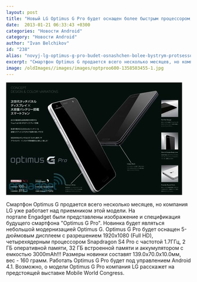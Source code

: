 ```yaml
---
layout: post
title: "Новый LG Optimus G Pro будет оснащен более быстрым процессором, более емким аккумулятором и дисплеем с разрешением FullHD (1080p)"
date:  2013-01-21 06:33:43 +0300
categories: "Новости Android"
category: "Новости Android"
author: "Ivan Belchikov"
id: "238"
alias: "novyj-lg-optimus-g-pro-budet-osnashchen-bolee-bystrym-protsessorom-bolee-emkim-akkumulyatorom-i-displeem-s-razresheniem-fullhd-1080p"
excerpt: "Смартфон Optimus G продается всего несколько месяцев, но компания LG уже работает над приемником этой модели. На портале Engadget были представлены изображение и спецификация будущего смартфона Optimus G Pro. Новинка будет являться небольшой модернизацией Optimus G. Optimus G Pro будет оснащен 5-дюймовым дисплеем с разрешением 1920x1080 (Full HD), четырехядерным процессором Snapdragon S4 Pro с частотой 1.7ГГц, 2 ГБ оперативной памяти, 32 ГБ встроенной памяти и аккумулятором с емкостью 3000mAh!!! Размеры новинки составят 139.0x70.0x10.0мм, вес - 160"
image: /oldImages//images/images/optproo600-1358503455-1.jpg
---
```

<img  src="/oldImages/images/images/optproo600-1358503455-1.jpg" alt="Android Central" >

Смартфон Optimus G продается всего несколько месяцев, но компания LG уже работает над приемником этой модели. На портале Engadget были представлены изображение и спецификация будущего смартфона "Optimus G Pro". Новинка будет являться небольшой модернизацией Optimus G. Optimus G Pro будет оснащен 5-дюймовым дисплеем с разрешением 1920x1080 (Full HD), четырехядерным процессором Snapdragon S4 Pro с частотой 1.7ГГц, 2 ГБ оперативной памяти, 32 ГБ встроенной памяти и аккумулятором с емкостью 3000mAh!!! Размеры новинки составят 139.0x70.0x10.0мм, вес - 160 грамм. Работать Optimus G Pro будет под управлением Android 4.1. Возможно, о модели Optimus G Pro компания LG расскажет на предстоящей выставке Mobile World Congress. 
